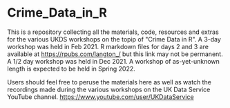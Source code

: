 # Crime_Data_in_R
This is a repository collecting all the materials, code, resources and extras for the various UKDS workshops on the topip of "Crime Data in R". 
A 3-day workshop was held in Feb 2021. R markdown files for days 2 and 3 are available at https://rpubs.com/langton_/ but this link may not be permanent.  
A 1/2 day workshop was held in Dec 2021. 
A workshop of as-yet-unknown length is expected to be held in Spring 2022. 

Users should feel free to peruse the materials here as well as watch the recordings made during the various workshops on the UK Data Service YouTube channel. https://www.youtube.com/user/UKDataService

